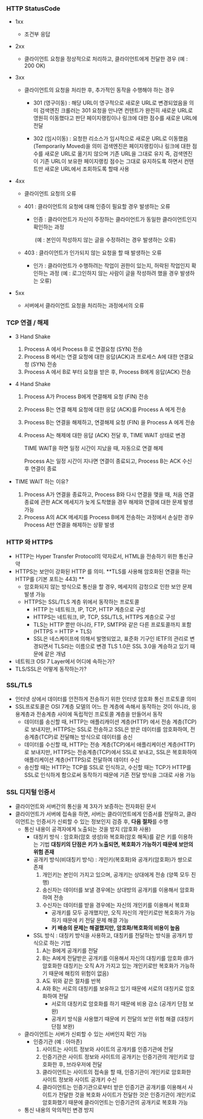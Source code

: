 ### HTTP StatusCode

- 1xx 
  - 조건부 응답

- 2xx

  - 클라이언트 요청을 정상적으로 처리하고, 클라이언트에게 전달한 경우 (예 : 200 OK)

- 3xx

  - 클라이언트의 요청을 처리한 후, 추가적인 동작을 수행해야 하는 경우

    - 301 (영구이동) : 해당 URL이 영구적으로 새로운 URL로 변경되었음을 의미
      검색엔진 크롤러는 301 요청을 만나면 컨텐트가 완전히 새로운 URL로 영원히 이동했다고 판단
      페이지랭킹이나 링크에 대한 점수를 새로운 URL에 전달

    - 302 (임시이동) : 요청한 리소스가 임시적으로 새로운 URL로 이동했음(Temporarily Moved)을 의미 
      검색엔진은 페이지랭킹이나 링크에 대한 점수를 새로운 URL로 옮기지 않으며 기존 URL을 그대로 유지
      즉, 검색엔진이 기존 URL이 보유한 페이지랭킹 점수는 그대로 유지하도록 하면서 컨텐트만 새로운 URL에서 조회하도록 할때 사용

- 4xx
  - 클라이언트 요청의 오류

  - 401 : 클라이언트의 요청에 대해 인증이 필요할 경우 발생하는 오류

    - 인증 : 클라이언트가 자신이 주장하는 클라이언트가 동일한 클라이언트인지 확인하는 과정

      ​         (예 : 본인이 작성하지 않는 글을 수정하려는 경우 발생하는 오류)

  - 403 : 클라이언트가 인가되지 않는 요청을 할 때 발생하는 오류

    - 인가 : 클라이언트가 수행하려는 작업이 권한이 있는지, 허락된 작업인지 확인하는 과정
               (예 : 로그인하지 않는 사람이 글을 작성하려 했을 경우 발생하는 오류)

- 5xx
  - 서버에서 클라이언트 요청을 처리하는 과정에서의 오류



### TCP 연결 / 해제 

- 3 Hand Shake

  1. Process A 에서 Process B 로 연결요청 (SYN) 전송
  2. Process B 에서는 연결 요청에 대한 응답(ACK)과 프로세스 A에 대한 연결요청 (SYN) 전송
  3. Process A 에서 B로 부터 요청을 받은 후, Process B에게 응답(ACK) 전송

- 4 Hand Shake

  1. Process A가 Process B에게 연결해제 요청 (FIN) 전송

  2. Process B는 연결 해제 요청에 대한 응답 (ACK)를 Process A 에게 전송

  3. Process B는 연결을 해제하고,  연결해제 요청 (FIN) 을 Process A 에게 전송

  4. Process A는 해제에 대한 응답 (ACK) 전달 후, TIME WAIT 상태로 변경

     TIME WAIT을 하면 일정 시간이 지났을 때, 자동으로 연결 해제

     Process A는 일정 시간이 지나면 연결이 종료되고, Process B는 ACK 수신 후 연결이 종료

- TIME WAIT 하는 이유?

  1. Process A가 연결을 종료하고, Process B와 다시 연결을 맺을 때, 처음 연결 종료에 관한 ACK 메세지가 늦게 도착했을 경우 해제와 연결에 대한 문제 발생 가능
  2. Process A의 ACK 메세지를 Process B에게 전송하는 과정에서 손실한 경우 Process A만 연결을 해제하는 상황 발생

### HTTP 와 HTTPS

- HTTP는 Hyper Transfer Protocol의 약자로서, HTML을 전송하기 위한 통신규약
- HTTPS는 보안이 강화된 HTTP 를 의미. **TLS를 사용해 암호화된 연결을 하는 HTTP를  (기본 포트는 443) **
  - 암호화되지 않는 방식으로 통신을 할 경우, 메세지의 감청으로 인한 보안 문제 발생 가능
  - HTTPS는 SSL/TLS 계층 위에서 동작하는 프로토콜
    - HTTP 는 네트워크, IP, TCP, HTTP 계층으로 구성
    - HTTPS는 네트워크, IP, TCP, SSL/TLS, HTTPS 계층으로 구성
    - TLS는 HTTP 뿐만 아니라, FTP, SMTP와 같은 다른 프로토콜까지 포함 (HTTPS = HTTP + TLS)
    - SSL은 네스케이프에 의해서 발명되었고, 표준화 기구인 IETF의 관리로 변경되면서 TLS라는 이름으로 변경 
      TLS 1.0은 SSL 3.0을 계승하고 있기 때문에 같은 개념
- 네트워크 OSI 7 Layer에서 어디에 속하는가?
- TLS/SSL은 어떻게 동작하는가?

### SSL/TLS

- 인터넷 상에서 데이터를 안전하게 전송하기 위한 인터넷 암호화 통신 프로토콜 의미
- SSL﻿프로토콜은 OSI 7계층 모델의 어느 한 계층에 속해서 동작하는 것이 아니라, 응용계층과 전송계층 사이에 독립적인 
  프로토콜 계층을 만들어서 동작
  - 데이터를 송신할 때, HTTP는 애플리캐이션 계층(HTTP) 에서 전송 계층(TCP)로 보내지만, HTTPS는 SSL로 전송하고
    SSL은 받은 데이터를 암호화하여, 전송계층(TCP)로 전달해는 방식으로 데이터를 송신
  - 데이터를 수신할 때, HTTP는 전송 계층(TCP)에서 애플리케이션 계층(HTTP)로 보내지만, HTTPS는 전송계층(TCP)에서
    SSL로 보내고, SSL은 복호화하여 애플리케이션 계층(HTTPS)로 전달하여 데이터 수신
  - 송신할 때는 HTTP는 TCP를 SSL로 인식하고, 수신할 때는 TCP가 HTTP를 SSL로 인식하게 함으로써 동작하기 때문에
    기존 전달 방식을 그대로 사용 가능

### 

### SSL 디지털 인증서

- 클라이언트와 서버간의 통신을 제 3자가 보증하는 전자화된 문서
- 클라이언트가 서버에 접속을 하면, 서버는 클라이언트에게 인증서를 전달하고, 클라이언트는 인증서가 신뢰할 수 있는 정보인지 검증 후, **다음 절차**를 수행
  - 통신 내용이 공격자에게 노출되는 것을 방지 (암호화 사용)
    - 대칭키 방식 : 암호화(암호 생성)와 복호화(암호 해독)를 같은 키를 이용하는 기법 
        	  **대칭키의 단점은 키가 노출되면, 복호화가 가능하기 때문에 보안의 위험 존재**
    - 공개키 방식(비대칭키 방식) : 개인키(복호화)와 공개키(암호화)가 쌍으로 존재
      1. 개인키는 본인이 가지고 있으며, 공개키는 상대에게 전송 (양쪽 모두 진행)
      2. 송신자는 데이터를 보낼 경우에는 상대방의 공개키를 이용해서 암호화하여 전송
      3. 수신자는 데이터를 받을 경우에는 자신의 개인키를 이용해서 복호화
         - 공개키를 모두 공개했지만, 오직 자신의 개인키로만 복호화가 가능하기 때문에 키 전달 문제 해결 가능
         - **키 배송의 문제는 해결했지만, 암호화/복호화의 비용이 높음**
    - SSL 방식 : 대칭키 방식을 사용하고, 대칭키를 전달하는 방식을 공개키 방식으로 하는 기법
      1. A는 B에게 공개키를 전달
      2. B는 A에게 전달받은 공개키를 이용해서 자신의 대칭키를 암호화 (B가 암호화한 대칭키는 오직 A가 가지고 있는 개인키로만 복호화가 가능하기 때문에 해킹의 위험이 없음)
      3. A도 위와 같은 절차를 반복
      4. A와 B는 서로의 대칭키를 보유하고 있기 때문에 서로의 대칭키로 암호화하여 전달
         - 서로의 대칭키로 암호화를 하기 때문에 비용 감소 (공개키 단점 보완)
         - 공개키 방식을 사용했기 때문에 키 전달의 보안 위험 해결 (대칭키 단점 보완)
  - 클라이언트는 서버가 신뢰할 수 있는 서버인지 확인 가능
    - 인증기관 (예 : 아마존)
      1. 사이트는 사이트 정보와 사이트의 공개키를 인증기관에 전달
      2. 인증기관은 사이트 정보와 사이트의 공개키는 인증기관의 개인키로 암호화한 후, 브라우저에 전달
      3. 클라이언트는 사이트의 접속을 할 때, 인증기관이 개인키로 암호화한 사이트 정보와 사이트 공개키 수신
      4. 클라이언트는 인증기관으로부터 받은 인증기관 공개키를 이용해서 사이트가 전달한 것을 복호화
         사이트가 전달한 것은 인증기관이 개인키로 암호화했기 때문에 클라이언트는 인증기관의 공개키로 복호화 가능
  - 통신 내용의 악의적인 변경 방지

